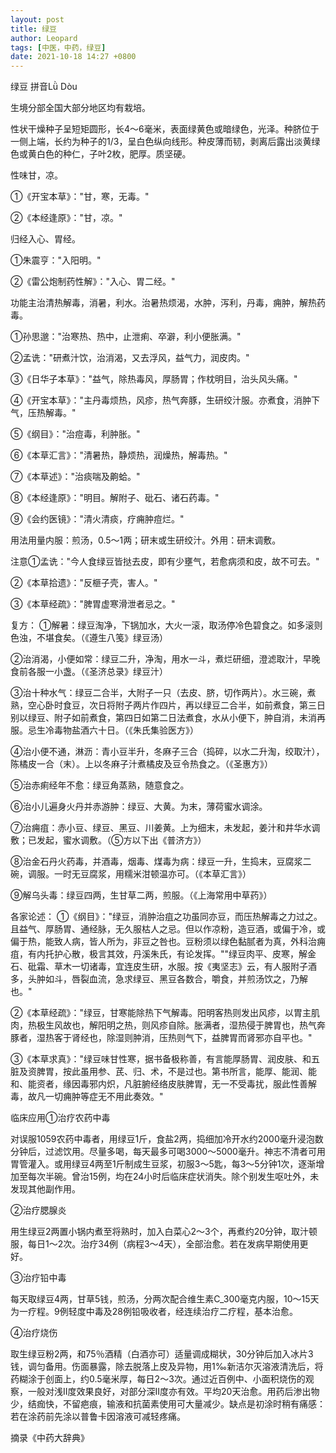 ```yaml
---
layout: post
title: 绿豆
author: Leopard
tags: [中医，中药，绿豆]
date: 2021-10-18 14:27 +0800
---
```

绿豆
拼音Lǜ Dòu


生境分部全国大部分地区均有栽培。

性状干燥种子呈短矩圆形，长4～6毫米，表面绿黄色或暗绿色，光泽。种脐位于一侧上端，长约为种子的1/3，呈白色纵向线形。种皮薄而韧，剥离后露出淡黄绿色或黄白色的种仁，子叶2枚，肥厚。质坚硬。

性味甘，凉。

①《开宝本草》："甘，寒，无毒。"

②《本经逢原》："甘，凉。"

归经入心、胃经。

①朱震亨："入阳明。"

②《雷公炮制药性解》："入心、胃二经。"

功能主治清热解毒，消暑，利水。治暑热烦渴，水肿，泻利，丹毒，痈肿，解热药毒。

①孙思邈："治寒热、热中，止泄痢、卒澼，利小便胀满。"

②孟诜："研煮汁饮，治消渴，又去浮风，益气力，润皮肉。"

③《日华子本草》："益气，除热毒风，厚肠胃；作枕明目，治头风头痛。"

④《开宝本草》："主丹毒烦热，风疹，热气奔豚，生研绞汁服。亦煮食，消肿下气，压热解毒。"

⑤《纲目》："治痘毒，利肿胀。"

⑥《本草汇言》："清暑热，静烦热，润燥热，解毒热。"

⑦《本草述》："治痰喘及齁蛤。"

⑧《本经逢原》："明目。解附子、砒石、诸石药毒。"

⑨《会约医镜》："清火清痰，疗痈肿痘烂。"

用法用量内服：煎汤，0.5～1两；研末或生研绞汁。外用：研末调敷。

注意①孟诜："今人食绿豆皆挞去皮，即有少壅气，若愈病须和皮，故不可去。"

②《本草拾遗》："反榧子壳，害人。"

③《本草经疏》："脾胃虚寒滑泄者忌之。"

复方：
①解暑：绿豆淘净，下锅加水，大火一滚，取汤停冷色碧食之。如多滚则色浊，不堪食矣。（《遵生八笺》绿豆汤）

②治消渴，小便如常：绿豆二升，净淘，用水一斗，煮烂研细，澄滤取汁，早晚食前各服一小盏。（《圣济总录》绿豆汁）

③治十种水气：绿豆二合半，大附子一只（去皮、脐，切作两片）。水三碗，煮熟，空心卧时食豆，次日将附子两片作四片，再以绿豆二合半，如前煮食，第三日别以绿豆、附子如前煮食，第四日如第二日法煮食，水从小便下，肿自消，未消再服。忌生冷毒物盐酒六十日。（《朱氏集验医方》）

④治小便不通，淋沥：青小豆半升，冬麻子三合（捣碎，以水二升淘，绞取汁），陈橘皮一合（末）。上以冬麻子汁煮橘皮及豆令热食之。（《圣惠方》）

⑤治赤痢经年不愈：绿豆角蒸熟，随意食之。

⑥治小儿遍身火丹并赤游肿：绿豆、大黄。为末，薄荷蜜水调涂。

⑦治痈疽：赤小豆、绿豆、黑豆、川姜黄。上为细末，未发起，姜汁和井华水调敷；已发起，蜜水调敷。（⑤方以下出《普济方》）

⑧治金石丹火药毒，并酒毒，烟毒、煤毒为病：绿豆一升，生捣末，豆腐浆二碗，调服。一时无豆腐浆，用糯米泔顿温亦可。（《本草汇言》）

⑨解乌头毒：绿豆四两，生甘草二两，煎服。（《上海常用中草药》）

各家论述：
①《纲目》："绿豆，消肿治疽之功虽同亦豆，而压热解毒之力过之。且益气、厚肠胃、通经脉，无久服枯人之忌。但以作凉粉，造豆酒，或偏于冷，或偏于热，能致人病，皆人所为，非豆之咎也。豆粉须以绿色黏腻者为真，外科治痈疽，有内托护心散，极言其效，丹溪朱氏，有论发挥。""绿豆肉平、皮寒，解金石、砒霜、草木一切诸毒，宜连皮生研，水服。按《夷坚志》云，有人服附子酒多，头肿如斗，唇裂血流，急求绿豆、黑豆各数合，嚼食，并煎汤饮之，乃解也。"

②《本草经疏》："绿豆，甘寒能除热下气解毒。阳明客热则发出风疹，以胃主肌肉，热极生风故也，解阳明之热，则风疹自除。胀满者，湿热侵于脾胃也，热气奔豚者，湿热客于肾经也，除湿则肿消，压热则气下，益脾胃而肾邪亦自平也。"

③《本草求真》："绿豆味甘性寒，据书备极称善，有言能厚肠胃、润皮肤、和五脏及资脾胃，按此虽用参、芪、归、术，不是过也。第书所言，能厚、能润、能和、能资者，缘因毒邪内炽，凡脏腑经络皮肤脾胃，无一不受毒扰，服此性善解毒，故凡一切痈肿等症无不用此奏效。"

临床应用①治疗农药中毒

对误服1059农药中毒者，用绿豆1斤，食盐2两，捣细加冷开水约2000毫升浸泡数分钟后，过滤饮用。尽量多喝，每天最多可喝3000～5000毫升。神志不清者可用胃管灌入。或用绿豆4两至1斤制成生豆浆，初服3～5匙，每3～5分钟1次，逐渐增加至每次半碗。曾治15例，均在24小时后临床症状消失。除个别发生呕吐外，未发现其他副作用。

②治疗腮腺炎

用生绿豆2两置小锅内煮至将熟时，加入白菜心2～3个，再煮约20分钟，取汁顿服，每日1～2次。治疗34例（病程3～4天），全部治愈。若在发病早期使用更好。

③治疗铅中毒

每天取绿豆4两，甘草5钱，煎汤，分两次配合维生素C_300毫克内服，10～15天为一疗程。9例轻度中毒及28例铅吸收者，经连续治疗二疗程，基本治愈。

④治疗烧伤

取生绿豆粉2两，和75％酒精（白酒亦可）适量调成糊状，30分钟后加入冰片3钱，调匀备用。伤面暴露，除去脱落上皮及异物，用1‰新洁尔灭溶液清洗后，将药糊涂于创面上，约0.5毫米厚，每日2～3次。通过近百例中、小面积烧伤的观察，一般对浅Ⅱ度效果良好，对部分深Ⅱ度亦有效。平均20天治愈。用药后渗出物少，结痂快，不留疤痕，输液和抗菌素使用可大量减少。缺点是初涂时稍有痛感：若在涂药前先涂以普鲁卡因溶液可减轻疼痛。

摘录《中药大辞典》